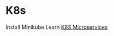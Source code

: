 # K8s


Install Minikube
Learn [K8S Microservices](https://udemy.com/course/kubernetes-microservices/)